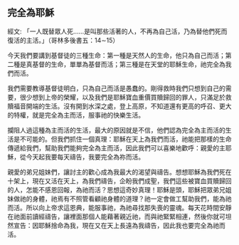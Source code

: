 ## 完全為耶穌 ##

經文: 「一人既替眾人死……是叫那些活著的人，不再為自己活，乃為替他們死而復活的主活。」（哥林多後書五：14∼15）



今天我們要講到基督徒的三種生命：第一種是天然人的生命，他只為自己而活；第二種是真基督的生命，單單為基督而活；第三種是在天堂的耶穌生命，祂完全為我們而活。

我們需要教導基督徒明白，只為自己而活是愚蠢的。剛得救時我們只想到自己的需要，很少想到上帝的榮耀，以及我們是耶穌寶血重價買贖歸回的罪人，只滿足於救贖福音開端的生活。沒有開到水深之處，登上高原，不知道還有更高的呼召、更大的特權，就是完全為主而活，服事祂的快樂生活。

攔阻人過這種為主而活的生活，最大的原因就是不信，他們認為完全為主而活的生活是不可能的。但我們抓住一個真理：耶穌在天上為我們而活，祂能把那樣的生命傳遞給我們，幫助我們能夠完全為主而活，因此我們可以喜樂地歡呼：親愛的主耶穌，從今天起我要每天禱告，我要完全為祢而活。

親愛的弟兄姐妹們，讓討主的歡心成為我最大的渴望與禱告。想想耶穌為我們死在十架上，現在又活在天上，為我們禱告，企盼我們成聖，我們這些被寶血買贖歸回的人，怎能不感恩回報，為祂而活？思想這奇妙真理！耶穌是頭，耶穌把眾弟兄姐妹做祂的身體，祂焉有不照管看顧祂身體的道理？祂一定會做工幫助我們，能為祂而活。所以向上帝求這恩典，能服事祂，為祂尋找那失喪的靈魂。每天花時間安靜在祂面前讀經禱告，讓裡面那個人能藉著親近祂，而與祂緊緊相連，然後你就可坦然宣告：因耶穌捨命為我，現在又在天上長遠為我禱告，因此我也要完全為祂而活。